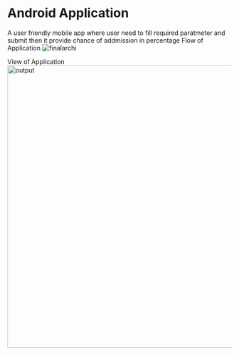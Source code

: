 # Android Application
A user friendly mobile app where user need to fill required paratmeter and submit then it provide chance of addmission in percentage 
Flow of Application 
![finalarchi](https://github.com/user-attachments/assets/52fbd3e4-1f1e-41a8-bc70-b6aaa4c24ccd)


View of Application
<img width="635" alt="output" src="https://github.com/user-attachments/assets/19ae2a5b-ad61-43ef-9d35-b8411ea03f10" />



